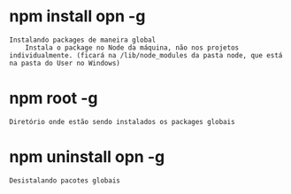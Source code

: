 # npm install opn -g

    Instalando packages de maneira global
        Instala o package no Node da máquina, não nos projetos individualmente. (ficará na /lib/node_modules da pasta node, que está na pasta do User no Windows)

# npm root -g

    Diretório onde estão sendo instalados os packages globais


# npm uninstall opn -g

    Desistalando pacotes globais


